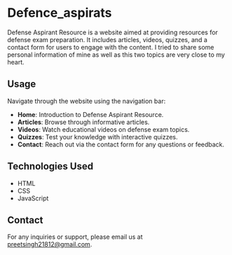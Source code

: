 # Defence_aspirats



Defense Aspirant Resource is a website aimed at providing resources for defense exam preparation. It includes articles, videos, quizzes, and a contact form for users to engage with the content. I tried to share some personal information of mine as well as this two topics are very close to my heart.



## Usage
Navigate through the website using the navigation bar:
- **Home**: Introduction to Defense Aspirant Resource.
- **Articles**: Browse through informative articles.
- **Videos**: Watch educational videos on defense exam topics.
- **Quizzes**: Test your knowledge with interactive quizzes.
- **Contact**: Reach out via the contact form for any questions or feedback.

## Technologies Used
- HTML
- CSS
- JavaScript




## Contact
For any inquiries or support, please email us at preetsingh21812@gmail.com.

